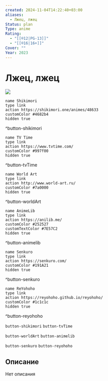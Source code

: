 ```yaml
---
created: 2024-11-04T14:22:40+03:00
aliases:
  - Лжец, лжец
Status: plan
Type: anime
Rating:
  - "[[®️12|PG-13]]"
  - "[[®️16|16+]]"
Cover: ""
Year: 2023
---
```


# Лжец, лжец

![](https://nyaa.shikimori.one/uploads/poster/animes/48633/799d6b4628e7d085d8e796c9aca464e5.jpeg)

```button
name Shikimori
type link
action https://shikimori.one/animes/48633
customColor #4682b4
hidden true
```
^button-shikimori

```button
name TV Time
type link
action https://www.tvtime.com/
customColor #997f00
hidden true
```
^button-tvTime

```button
name World Art
type link
action http://www.world-art.ru/
customColor #7a0000
hidden true
```
^button-worldArt

```button
name AnimeLib
type link
action https://anilib.me/
customColor #252527
customTextColor #7E57C2
hidden true
```
^button-animelib

```button
name Senkuro
type link
action https://senkuro.com/
customColor #191A21
hidden true
```
^button-senkuro

```button
name ReYohoho
type link
action https://reyohoho.github.io/reyohoho/
customColor #1c1c1c
hidden true
```
^button-reyohoho

`button-shikimori` `button-tvTime`

`button-worldArt` `button-animelib`

`button-senkuro` `button-reyohoho`

## Описание

Нет описания
